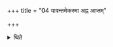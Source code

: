 +++
title = "04 यावन्तमेकस्मा अह्न आप्तम्"

+++

<details><summary>थिते</summary>

यावन्तमेकस्मा अह्न आप्तं मन्यते ४
</details>

